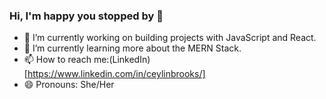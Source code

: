 ### Hi, I'm happy you stopped by 👋


<!--
**CeylinBrooks/CeylinBrooks** is a ✨ _special_ ✨ repository because its `README.md` (this file) appears on your GitHub profile.

Here are some ideas to get you started:

- 🔭 I’m currently working on ...
- 🌱 I’m currently learning ...
- 👯 I’m looking to collaborate on ...
- 🤔 I’m looking for help with ...
- 💬 Ask me about ...
- 📫 How to reach me: ...
- 😄 Pronouns: ...
- ⚡ Fun fact: ...
-->

- 🔭 I’m currently working on building projects with JavaScript and React.
- 🌱 I’m currently learning more about the MERN Stack.
- 📫 How to reach me:(LinkedIn)[https://www.linkedin.com/in/ceylinbrooks/]
- 😄 Pronouns: She/Her
